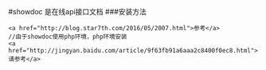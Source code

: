 #showdoc 是在线api接口文档
###安装方法
```
<a href="http://blog.star7th.com/2016/05/2007.html">参考</a>
//由于showdoc使用php环境，php环境安装
<a href="http://jingyan.baidu.com/article/9f63fb91a6aaa2c8400f0ec8.html">请参考</a>
```
